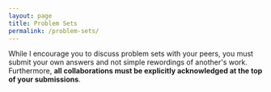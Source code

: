 ```yaml
---
layout: page
title: Problem Sets
permalink: /problem-sets/
---
```


While I encourage you to discuss problem sets with your peers, you must submit your
own answers and not simple rewordings of another's work. Furthermore, **all
collaborations must be explicitly acknowledged at the top of your submissions**.


<!--
<br>

***

<br>

  

## Final Group Project

* Final group project <a href = "{{ site.baseurl }}/assets/Final_Project/final_project_outline.html" target = "_blank">instructions</a>.
* Monday 11/14 updates:
    + Final group project template file <a href="{{ site.baseurl }}/assets/Final_Project/Final_Project.Rmd" target="_blank">`Final_Project.Rmd`</a> posted. One group member to upload to group's RStudio Shared Project Folder.
    + Please write your group's info in this <a href = "https://docs.google.com/spreadsheets/d/1dYdsSvJkl80VRP84qB-UpTy9YsrC4d6WYqYGVJWTYVY/edit#gid=1939155032" target = "_blank">Google Sheet</a>. Note that one group member will also be publishing the analysis on the web on <a href = "http://rpubs.com/" target = "_blank">rpubs.com</a> for all to see:
        1. Knit HTML your document as usual
        1. On the top right click "Publish" -> Select RPubs -> Publish -> Then login to RPubs.
        1. Give your file an appropriate title and URL name `Final_Project`.
        1. Copy/paste the URL into the Google Sheet above.
        1. Update your publication as need by repeating this process.






<br>

***

<br>

  

## Problem Set 11

* Assigned Sun 12/4
* Due Fri 12/9 11am


#### Learning Goals

* Perform a more realistic confidence interval calculation: **where you don't know the
real population parameter**
* Solidify understanding of confidence intervals



#### Homework

* Please read over <a href="{{ site.baseurl }}/assets/PS/PS-11.html" target="_blank">`PS-11`</a> first.
* Download these files to your computer and upload them to your `problem_sets`
folder on RStudio Server: <a href="{{ site.baseurl }}/assets/PS/PS-11.Rmd" target="_blank">`PS-11.Rmd`</a>
* <a href = "{{ site.baseurl }}/assets/PS/PS-11_discussion.html" target = "_blank">PS-11 Discussion</a>
* PS-11 Discussion source code file <a href = "{{ site.baseurl }}/assets/PS/PS-11_discussion.Rmd" target = "_blank">`PS-11_discussion.Rmd`</a> 













<br>

***

<br>

  

## Problem Set 10

* Assigned Mon 11/21
* Due Mon 11/28 **5pm** (note special date and time)



#### Learning Goals

* Perform a start-to-finish hypothesis test and state the conclusion both a 
scientific and statistical conclusion.
* More exploratory data analysis



#### Homework

* Download these files to your computer and upload them to your `problem_sets`
folder on RStudio Server:
    + <a href = "{{ site.baseurl }}/assets/PS/hiring.csv" target = "_blank">`hiring.csv`</a> 
    + <a href="{{ site.baseurl }}/assets/PS/PS-10.Rmd" target="_blank">`PS-10.Rmd`</a>
* <a href = "{{ site.baseurl }}/assets/PS/PS-10_discussion.html" target = "_blank">PS-10 Discussion</a>
* PS-10 Discussion source code file <a href = "{{ site.baseurl }}/assets/PS/PS-10_discussion.Rmd" target = "_blank">`PS-10_discussion.Rmd`</a> 














<br>

***

<br>

  

## Problem Set 09

* Assigned Wed 11/16
* Due Fri 11/18 11am



#### Learning Goals

* Only one question: based on `Lec25.R` from Lecture 25
* Baby's first hypothesis test!
* Further exploring the components: observed test statistics and null distributions
* Tieing in the `shuffle()` (i.e. random simulation) idea from PS-08 Question 1.b) to hypothesis testing


#### Homework

* Download these files to your computer and upload them to your `problem_sets`
folder on RStudio Server:
    + <a href = "{{ site.baseurl }}/assets/PS/grades.csv" target = "_blank">`grades.csv`</a> 
    + <a href="{{ site.baseurl }}/assets/PS/PS-09.Rmd" target="_blank">`PS-09.Rmd`</a>
* <a href = "{{ site.baseurl }}/assets/PS/PS-09_discussion.html" target = "_blank">PS-09 Discussion</a>
* PS-09 Discussion source code file <a href = "{{ site.baseurl }}/assets/PS/PS-09_discussion.Rmd" target = "_blank">`PS-09_discussion.Rmd`</a> 










<br>

***

<br>

  

## Problem Set 08

* Assigned Fri 11/4
* Due Fri 11/11 11am



#### Learning Goals

* Understanding the two places were randomness plays a part in this class:
    + Random sampling: used for taking a sample from a population
    + Random assignment: used in experiments
* Learning to compute probabilities not using mathematical formulas, but rather 
via random simulation using
    + the data manipulation tools in the `dplyr` package
    + the sampling tools in the `mosaic` package 



#### Homework

* Download these files to your computer and upload them to your `problem_sets`
folder on RStudio Server: <a href="{{ site.baseurl }}/assets/PS/PS-08.Rmd" target="_blank">`PS-08.Rmd`</a>
* Download the <a href="https://www.openintro.org/stat/textbook.php?stat_book=os" target="_blank">OpenIntro Statistics 3rd Edition</a> open-source statistics 
textbook (the textbook I used previously for MATH 116) and save this to your 
computer.  Questions for the rest of the course will come from here.
* <a href = "{{ site.baseurl }}/assets/PS/PS-08_discussion.html" target = "_blank">PS-08 Discussion</a>
* PS-08 Discussion source code file <a href = "{{ site.baseurl }}/assets/PS/PS-08_discussion.Rmd" target = "_blank">`PS-08_discussion.Rmd`</a> 



<br>

***

<br>

  

## Problem Set 07

* Assigned Fri 10/28
* Due Fri 11/4 11am



#### Learning Goals

* Practice turning pseudocode into code.
* More imporantly **doing research: generating answers to scientific questions
using data.**


#### Homework

* Download these files to your computer and upload them to your `problem_sets`
folder on RStudio Server:
    + <a href="{{ site.baseurl }}/assets/PS/PS-07.Rmd" target="_blank">`PS-07.Rmd`</a>
    + <a href="{{ site.baseurl }}/assets/PS/DD_vs_SB.csv" target="_blank">`DD_vs_SB.csv`</a>
* <a href = "{{ site.baseurl }}/assets/PS/PS-07_discussion.html" target = "_blank">PS-07 Discussion</a>
* PS-07 Discussion source code file <a href = "{{ site.baseurl }}/assets/PS/PS-07_discussion.Rmd" target = "_blank">`PS-07_discussion.Rmd`</a> 




<br>

***

<br>

  

## Problem Set 06

* Assigned Fri 10/21
* Due Fri 10/28 11am
* <a href = "{{ site.baseurl }}/assets/PS/PS-06_discussion.html" target = "_blank">PS-06 Discussion</a>
* PS-06 Discussion source code file <a href = "{{ site.baseurl }}/assets/PS/PS-06_discussion.Rmd" target = "_blank">`PS-06_discussion.Rmd`</a> 


#### Learning Goals

* Tackling your first "real" analysis using your data toolbox.
* Introducing what are in my opinion effective approaches to tackle problems of
this type, instead of taking approaches that could lead to
[this](http://giphy.com/gifs/filmlinc-nyff-michel-gondry-microbe-et-gasoil-xTiTnslZ0E5sqMbEac).
* Practice, practice, practice. Much like learning a language, the only way to
get better is practice. 



#### Homework

* Download this file to your computer and upload it to your `problem_sets`
folder on RStudio Server: <a href="{{ site.baseurl }}/assets/PS/PS-06.Rmd"
target="_blank">`PS-06.Rmd`</a>










<br>

***

<br>

  

## Problem Set 05

* Assigned Tue 10/18
* Due Fri 10/21 11am
* <a href = "{{ site.baseurl }}/assets/PS/PS-05_discussion.html" target = "_blank">PS-05 Discussion</a>
* PS-05 Discussion source code file <a href = "{{ site.baseurl }}/assets/PS/PS-05_discussion.Rmd" target = "_blank">`PS-05_discussion.Rmd`</a> 



#### Learning Goals

* Wrap up the Grammar of Graphics
* Start wrangling data!
* Start providing useful summaries.


#### Homework

* Download this file to your computer and upload it to your `problem_sets` folder on RStudio Server: <a href="{{ site.baseurl }}/assets/PS/PS-05.Rmd" target="_blank">`PS-05.Rmd`</a>





<br>

***

<br>

  

## Problem Set 04

* Assigned Sat 10/8
* Due Fri 10/14 11am
* <a href = "{{ site.baseurl }}/assets/PS/PS-04_discussion.html" target = "_blank">PS-04 Discussion</a>
* PS-04 Discussion source code file <a href = "{{ site.baseurl }}/assets/PS/PS-04_discussion.Rmd" target = "_blank">`PS-04_discussion.Rmd`</a> 


#### Learning Goals

* This problem set assumes you are now further comfortable with the R, RStudio, 
and R Markdown workflow, and thus the complexity of the questions asked is
increased.
* Using more of the 5NG tools for data visualization to answer meaningful
questions using real data.
* Slowly introducting notions of data manipulation/wrangling.
* Putting statistical and data sciences in a greater social context via Hans 
Rosling's 20 minute TED Talk on <a target="_blank" class="page-link"
href="https://www.ted.com/talks/hans_rosling_shows_the_best_stats_you_ve_ever_seen?language=en#t-801073">The
best stats you've ever seen</a> (**bold** title, I know) on international
development data.


#### Homework

* As described in Lec03, install the following packages
    + The `okcupiddata` package containing the `profiles` data set: profile information for ~60K San Francisco OkCupid users in June 2012
    + The `gapminder` package containing the `gapminder` data set: international development data 
* Download this file to your computer: <a href="{{ site.baseurl }}/assets/PS/PS-04.Rmd" target="_blank">`PS-04.Rmd`</a>
* Upload it to RStudio server into the `problem_sets` folder:
    + In the Files panel, navigate to your `problem_sets` folder
    + Then click "Upload"
    
    
    
    

<br>

***

<br>




  

## Problem Set 03

* Assigned Fri 9/30
* Due Fri 10/7 11am
* <a href = "{{ site.baseurl }}/assets/PS/PS-03_discussion.html" target = "_blank">PS-03 Discussion</a>
* PS-03 Discussion source code file <a href = "{{ site.baseurl }}/assets/PS/PS-03_discussion.Rmd" target = "_blank">`PS-03_discussion.Rmd`</a> 




#### Learning Goals

* Ramping up the use of the `ggplot2` package for data visualization
* Exploring real **time series** data
* Using Google as a research tool




#### Homework

* As described in Lec03, before tackling the problem set, install the following packages
    + The `Quandl` package for making it amazingly easy to get financial and economic data from [quandl.com](https://www.quandl.com/)
    + The `lubridate` package with consistent and memorable syntax that makes working with dates easier
* Download this file to your computer: <a href="{{ site.baseurl }}/assets/PS/PS-03.Rmd" target="_blank">`PS-03.Rmd`</a>
* Upload it to RStudio server into the `problem_sets` folder:
    + In the Files panel, navigate to your `problem_sets` folder
    + Then click "Upload"


<br>

***

<br>





## Problem Set 02

* Assigned Fri 9/23
* Due Fri 9/30 11am
* <a href = "{{ site.baseurl }}/assets/PS/PS-02_discussion.html" target = "_blank">Discussion</a>
* PS-02 Discussion source code file <a href = "{{ site.baseurl }}/assets/PS/PS-02_discussion.Rmd" target = "_blank">`PS-02_discussion.Rmd`</a> 


#### Learning Goals

* Taking your first baby steps using the `ggplot2` package for data visualization: an R-based
implementation of the "Grammar of Graphics"


#### Homework

* In RStudio, on the top right of the screen, next to the cube with "R" on it, if it says
    + `problem_sets`: click on it and select "Close Project"
    + `Project: (None)`: do nothing
* Download this file to your computer: <a href="{{ site.baseurl }}/assets/PS/PS-02.Rmd" target="_blank">`PS-02.Rmd`</a>
* Upload it to RStudio server into the `problem_sets` folder
* Open it and work on it from there
* Don't forget to answer the questions in the "Please Indicate" section





<br>

***

<br>





## Problem Set 01

* Assigned Fri 9/16
* Due Fri 9/23

#### Learning Goals

* This week's problem set doesn't involve much content, but rather is about
familiarizing yourselves with the problem set workflow and submission format using R
Markdown.
* In particular, we'll go over how to share your analyses over the web with a couple of clicks of the mouse!
* You'll start
    + seeing what I mean by "computers are stupid"
    + develop the skill of "debugging": identifying and removing errors from
    code. In our case, if your R Markdown file won't knit AKA load AKA compile 
    AKA render, follow the steps in [R Markdown 
    debugging](https://docs.google.com/document/d/1P7IyZ4On9OlrCOhygFxjC7XhQqyw8OludwChz-uFd_o/edit?usp=sharing)
    (also posted on the Resources page). This usually solves about 85% of
    problems; if you're still stuck after going through the steps, speak to your
    peers or me.
* In my experience, there are always a few hiccups with R Markdown at the
beginning, but by the third assignment everyone is on board.

#### Homework

* Download this file to your computer, then upload it to the RStudio Server as described in Lec03: <a href="{{ site.baseurl }}/assets/PS/PS-01.Rmd" target="_blank">`PS-01.Rmd`</a>
* ~~Submit your homework using this [submission form](https://docs.google.com/forms/d/1n1HNo17MA21-DQ_boklchwCjfr6_qx7GrLY5ot7796g/edit)~~. See below.





<br>

***

<br>





## Problem Set Submission Process

Using <a target="_blank" class="page-link"
href="https://support.rstudio.com/hc/en-us/articles/211659737-Sharing-Projects-in-RStudio-Server-Pro">RStudio
Server project sharing</a> (which you'll also be using for your group projects)! The grader and I will go over and leave comments directly on your problem set files.

**Only do this once:**

You will create a project (i.e. an organizational folder) that you will share
with me and the grader:

* In the top right of RStudio Server click on the cube with "R" in it -> New Project... -> Click "save" when prompted
* New Directory -> Empty Project -> Enter `problem_sets` as the Directory name and click "Create Project"
* On the top right it should say `problem_sets` next to the cube with "R" in it. Click on that -> Share Project...
* In the box with the blinking cursor add `aykim` and `tsingh`
* Copy the Project URL and press OK
* Paste your URL in the appropriate row in this <a target="_blank" class="page-link"
href="https://docs.google.com/spreadsheets/d/18alOq3kFV58LepI-UZ1swl9qPWHoa0VfHnLm3S5ldXg/edit#gid=1771999784">Google Sheet</a>

**Only for problem set 1:**

Move the file `PS-01.Rmd` to the `problem_sets` shared project folder so the grader and I can access it:

* In the Files panel -> Click on the house icon
* Click the checkboxes next to `PS-01.Rmd` and `PS-01.html`
* Click the gear icon "More" -> Move...
* Select `problem_sets`

**For all future problem sets:**

* When uploading the relevant `PS-XX.Rmd` file to RStudio Server, upload it directly to the `problem_sets` folder.
-->

